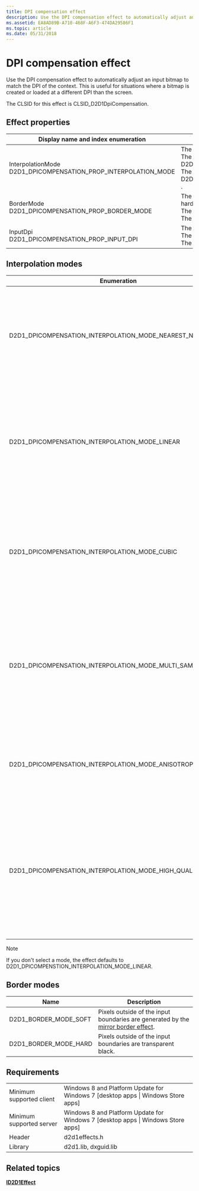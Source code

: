 ```yaml
---
title: DPI compensation effect
description: Use the DPI compensation effect to automatically adjust an input bitmap to match the DPI of the context. This is useful for situations where a bitmap is created or loaded at a different DPI than the screen.
ms.assetid: EA8AD89B-A710-468F-A6F3-474DA29586F1
ms.topic: article
ms.date: 05/31/2018
---
```


# DPI compensation effect

Use the DPI compensation effect to automatically adjust an input bitmap to match the DPI of the context. This is useful for situations where a bitmap is created or loaded at a different DPI than the screen.

The CLSID for this effect is CLSID\_D2D1DpiCompensation.

## Effect properties



| Display name and index enumeration                                                       | Description                                                                                                                                                                                                                                    |
|------------------------------------------------------------------------------------------|------------------------------------------------------------------------------------------------------------------------------------------------------------------------------------------------------------------------------------------------|
| InterpolationMode<br/> D2D1\_DPICOMPENSATION\_PROP\_INTERPOLATION\_MODE<br/> | The interpolation mode the effect uses to scale the image.<br/> The type is D2D1\_DPICOMPENSATION\_INTERPOLATION\_MODE.<br/> The default value is D2D1\_DPICOMPENSATION\_INTERPOLATION\_MODE\_LINEAR .<br/>                  |
| BorderMode<br/> D2D1\_DPICOMPENSATION\_PROP\_BORDER\_MODE<br/>               | The mode used to calculate the border of the image, soft or hard. See [Border modes](https://www.bing.com/search?q=Border+modes) for more info. <br/> The type is D2D1\_BORDER\_MODE.<br/> The default value is D2D1\_BORDER\_MODE\_SOFT.<br/> |
| InputDpi<br/> D2D1\_DPICOMPENSATION\_PROP\_INPUT\_DPI<br/>                   | The DPI of the input image.<br/> The type is FLOAT.<br/> The default value is 96.0f.<br/>                                                                                                                                    |



 

## Interpolation modes



| Enumeration                                                       | Description                                                                                                                                                                                          |
|-------------------------------------------------------------------|------------------------------------------------------------------------------------------------------------------------------------------------------------------------------------------------------|
| D2D1\_DPICOMPENSATION\_INTERPOLATION\_MODE\_NEAREST\_NEIGHBOR     | Samples the nearest single point and uses that. This mode uses less processing time, but outputs the lowest quality image.                                                                           |
| D2D1\_DPICOMPENSATION\_INTERPOLATION\_MODE\_LINEAR                | Uses a four point sample and linear interpolation. This mode uses more processing time than the nearest neighbor mode, but outputs a higher quality image.                                           |
| D2D1\_DPICOMPENSATION\_INTERPOLATION\_MODE\_CUBIC                 | Uses a 16 sample cubic kernel for interpolation. This mode uses the most processing time, but outputs a higher quality image.                                                                        |
| D2D1\_DPICOMPENSATION\_INTERPOLATION\_MODE\_MULTI\_SAMPLE\_LINEAR | Uses 4 linear samples within a single pixel for good edge anti-aliasing. This mode is good for scaling down by small amounts on images with few pixels.                                              |
| D2D1\_DPICOMPENSATION\_INTERPOLATION\_MODE\_ANISOTROPIC           | Uses anisotropic filtering to sample a pattern according to the transformed shape of the bitmap.                                                                                                     |
| D2D1\_DPICOMPENSATION\_INTERPOLATION\_MODE\_HIGH\_QUALITY\_CUBIC  | Uses a variable size high quality cubic kernel to perform a pre-downscale the image if downscaling is involved in the transform matrix. Then uses the cubic interpolation mode for the final output. |



 

> [!Note]  
> If you don't select a mode, the effect defaults to D2D1\_DPICOMPENSTION\_INTERPOLATION\_MODE\_LINEAR.

 

## Border modes



| Name                     | Description                                                                                                 |
|--------------------------|-------------------------------------------------------------------------------------------------------------|
| D2D1\_BORDER\_MODE\_SOFT | Pixels outside of the input boundaries are generated by the [mirror border effect](border.md). <br/> |
| D2D1\_BORDER\_MODE\_HARD | Pixels outside of the input boundaries are transparent black.<br/>                                    |



 

## Requirements



|                          |                                                                                    |
|--------------------------|------------------------------------------------------------------------------------|
| Minimum supported client | Windows 8 and Platform Update for Windows 7 \[desktop apps \| Windows Store apps\] |
| Minimum supported server | Windows 8 and Platform Update for Windows 7 \[desktop apps \| Windows Store apps\] |
| Header                   | d2d1effects.h                                                                      |
| Library                  | d2d1.lib, dxguid.lib                                                               |



 

## Related topics

<dl> <dt>

[**ID2D1Effect**](https://msdn.microsoft.com/library/Hh404566(v=VS.85).aspx)
</dt> </dl>

 

 






